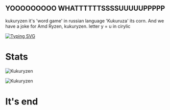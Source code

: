 ## YOOOOOOOOO WHATTTTTTSSSSUUUUUPPPPP

kukuryzen it's 'word game' in russian language 'Kukuruza' its corn. And we have a joke for Amd Ryzen, kukuryzen. letter y = u in cirylic

[![Typing SVG](https://readme-typing-svg.demolab.com/?lines=Can+i+touch+grass?;No)](https://git.io/typing-svg)

# Stats
![Kukuryzen](https://github-readme-stats.vercel.app/api?username=Kukuryzen&show_icons=true&theme=gruvbox&hide=["issues"])

![Kukuryzen](https://github-readme-stats.vercel.app/api/top-langs?username=Kukuryzen&show_icons=true&theme=gruvboxn&layout=compact)

# It's end
